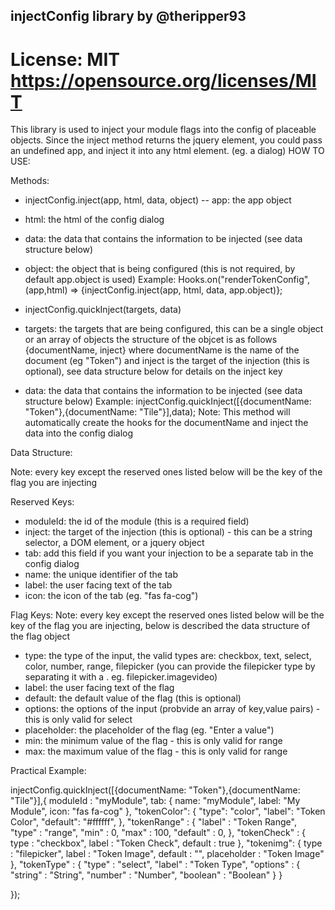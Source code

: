 ## injectConfig library by @theripper93
# License: MIT https://opensource.org/licenses/MIT

This library is used to inject your module flags into the config of placeable objects.
Since the inject method returns the jquery element, you could pass an undefined app, and inject it into any html element. (eg. a dialog)
HOW TO USE:

Methods:
- injectConfig.inject(app, html, data, object)
 -- app: the app object
 - html: the html of the config dialog
 - data: the data that contains the information to be injected (see data structure below)
 - object: the object that is being configured (this is not required, by default app.object is used)
Example:
Hooks.on("renderTokenConfig", (app,html) => {injectConfig.inject(app, html, data, app.object)};

- injectConfig.quickInject(targets, data)
 - targets: the targets that are being configured, this can be a single object or an array of objects
     the structure of the objcet is as follows {documentName, inject} where documentName is the name of the document (eg "Token")
     and inject is the target of the injection (this is optional), see data structure below for details on the inject key
 - data: the data that contains the information to be injected (see data structure below)
Example:
injectConfig.quickInject([{documentName: "Token"},{documentName: "Tile"}],data);
Note: This method will automatically create the hooks for the documentName and inject the data into the config dialog

Data Structure:

Note: every key except the reserved ones listed below will be the key of the flag you are injecting

Reserved Keys:
- moduleId: the id of the module (this is a required field)
- inject: the target of the injection (this is optional) - this can be a string selector, a DOM element, or a jquery object
- tab: add this field if you want your injection to be a separate tab in the config dialog
 - name: the unique identifier of the tab
 - label: the user facing text of the tab
 - icon: the icon of the tab (eg. "fas fa-cog")

Flag Keys:
Note: every key except the reserved ones listed below will be the key of the flag you are injecting, below is described the data structure of the flag object
 - type: the type of the input, the valid types are: checkbox, text, select, color, number, range, filepicker (you can provide the filepicker type by separating it with a . eg. filepicker.imagevideo)
 - label: the user facing text of the flag
 - default: the default value of the flag (this is optional)
 - options: the options of the input (probvide an array of key,value pairs) - this is only valid for select
 - placeholder: the placeholder of the flag (eg. "Enter a value")
 - min: the minimum value of the flag - this is only valid for range
 - max: the maximum value of the flag - this is only valid for range

Practical Example:

injectConfig.quickInject([{documentName: "Token"},{documentName: "Tile"}],{
      moduleId : "myModule",
      tab: {
          name: "myModule",
          label: "My Module",
          icon: "fas fa-cog"
      },
      "tokenColor": {
          "type": "color",
          "label": "Token Color",
          "default": "#ffffff",
      },
      "tokenRange" : {
          "label" : "Token Range",
          "type" : "range",
          "min" : 0,
          "max" : 100,
          "default" : 0,
      },
      "tokenCheck" : {
          type : "checkbox",
          label : "Token Check",
          default : true
      },
      "tokenimg": {
          type : "filepicker",
          label : "Token Image",
          default : "",
          placeholder : "Token Image"
      },
      "tokenType" : {
          "type" : "select",
          "label" : "Token Type",
          "options" : {
              "string" : "String",
              "number" : "Number",
              "boolean" : "Boolean"
          }
      }

  });

